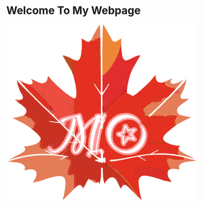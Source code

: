 # Welcome To My Webpage
[![Entry Pages](/images/maple.png "Entry Pages")](https://momijizen.github.io/blog/)
